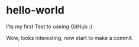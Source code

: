 # hello-world
I'ts my first Test to useing GitHub :)

Wow, looks interesting, now start to make a commit.
